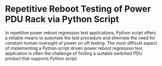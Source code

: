 
# Repetitive Reboot Testing of Power PDU Rack via Python Script
In repetitive power reboot regression test applications, Python script offers a reliable means to automate the test procedure and eliminate the need for constant human oversight of power on off testing. The most difficult aspect of implementing a Python script driven power reboot regression test application is often the challenge of finding a suitable switched PDU product that supports Python script. 
